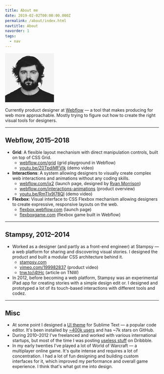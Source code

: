 ```yaml
---
title: About me
date: 2019-02-02T00:00:00.000Z
permalink: /about/index.html
navtitle: About
navorder: 1
tags:
  - nav
---
```

![my face](/static/img/face.jpg "me")

Currently product designer at [Webflow](https://webflow.com/) — a tool that makes producing for web more approachable. Mostly trying to figure out how to create the right visual tools for designers.

- - -

## Webflow, 2015–2018

* **Grid**: A flexible layout mechanism with direct manipulation controls, built on top of CSS Grid.
  * [webflow.com/grid](https://webflow.com/grid) (grid playground in Webflow)
  * [youtu.be/Z0TpdiMFVIk](https://youtu.be/Z0TpdiMFVIk) (demo video)
* **Interactions**: A system allowing designers to visually create complex web interactions and animations without any coding skills.
  * [webflow.com/ix2](https://webflow.com/ix2) (launch page, designed by [Ryan Morrison](https://ryry.io))
  * [webflow.com/interactions-animations](https://webflow.com/interactions-animations) (product overview)
  * [youtu.be/RmTIx9I78QI](https://youtu.be/RmTIx9I78QI) (demo video)
* **Flexbox**: Visual interface to CSS Flexbox mechanism allowing designers to create expressive, responsive layouts on the web.
  * [flexbox.webflow.com](https://flexbox.webflow.com) (launch page)
  * [flexboxgame.com](https://www.flexboxgame.com/) (flexbox game built in Webflow)

- - -

## Stampsy, 2012–2014

* Worked as a designer (and partly as a front-end engineer) at Stampsy — a web platform for sharing and discovering visual stories. I designed the product and built a modular CSS architecture behind it.
  * [stampsy.com](https://stampsy.com/)
  * [vimeo.com/199982837](https://vimeo.com/199982837) (product video)
  * [tnw.to/i4tHc](http://tnw.to/i4tHc) (article on TNW)
* In 2012, before becoming a web platform, Stampsy was an experimental iPad app for creating stories with a simple design edit
  or. I designed and prototyped a lot of its touch-based interactions with different tools and codez.

- - -

## Misc

* At some point I designed a [UI theme](https://github.com/kkga/spacegray) for Sublime Text — a popular code editor. It's been installed by [~400k users](https://packagecontrol.io/packages/Theme%20-%20Spacegray) and has ~7k stars on GitHub.
* During 2010–2012 I've freelanced and worked with various international startups, but most of the time I was posting [useless stuff](https://dribbble.com/gadzhi) on Dribbble.
* In my early twenties I've played a lot of World of Warcraft — a multiplayer online game. It's quite intense and requires a lot of concentration. I had a lot of fun designing and building custom interfaces for it, which improved my performance and overall game experience. I think that's what got me into design.
